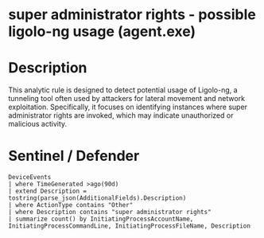 # super administrator rights - possible ligolo-ng usage (agent.exe)

# Description
This analytic rule is designed to detect potential usage of Ligolo-ng, a tunneling tool often used by attackers for lateral movement and network exploitation. Specifically, it focuses on identifying instances where super administrator rights are invoked, which may indicate unauthorized or malicious activity.

# Sentinel / Defender
```kql
DeviceEvents
| where TimeGenerated >ago(90d)
| extend Description = tostring(parse_json(AdditionalFields).Description)
| where ActionType contains "Other" 
| where Description contains "super administrator rights"
| summarize count() by InitiatingProcessAccountName, InitiatingProcessCommandLine, InitiatingProcessFileName, Description
```
